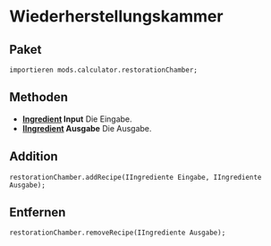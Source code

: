 # Wiederherstellungskammer

## Paket
```zenscript
importieren mods.calculator.restorationChamber;
```

## Methoden

- **[Ingredient](/Vanilla/Variable_Types/IIngredient/) Input** Die Eingabe.
- **[IIngredient](/Vanilla/Variable_Types/IIngredient/) Ausgabe** Die Ausgabe.

## Addition
```zenscript
restorationChamber.addRecipe(IIngrediente Eingabe, IIngrediente Ausgabe);
```

## Entfernen
```zenscript
restorationChamber.removeRecipe(IIngrediente Ausgabe);
```

